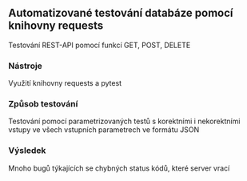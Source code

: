 ## Automatizované testování databáze pomocí knihovny requests
Testování REST-API pomocí funkcí GET, POST, DELETE

### Nástroje
Využití knihovny requests a pytest

### Způsob testování
Testování pomocí parametrizovaných testů s korektními i nekorektními vstupy ve všech vstupních parametrech ve formátu JSON

### Výsledek
Mnoho bugů týkajících se chybných status kódů, které server vrací

